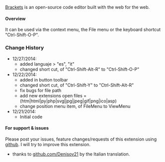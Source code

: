[Brackets](https://github.com/adobe/brackets) is an open-source code editor built with the web for the web.

#### Overview
It can be used via the context menu, the File menu or the keyboard shortcut "Ctrl-Shift-O-P".

### Change History
* 12/27/2014:
   * added languaje > "es", "it"
   * changed short cut, of "Ctrl-Shift-Alt-R" to "Ctrl-Shift-O-P"
* 12/22/2014:
   * added in button toolbar
   * changed short cut, of "Ctrl-Shift-Y" to "Ctrl-Shift-Alt-R"
   * fix bugs for file path
   * add new extensions open files = (htm|html|py|php|svg|jpg|jpeg|gif|png|ico|asp)
   * change position menu item, of FileMenu to ViewMenu
* 12/21/2014:
   * Initial code

#### For support & issues
Please post your issues, feature changes/requests of this extension using [github](https://github.com/DH3ALEJANDRO/brackets-open-in-browser/issues). I will try to improve this extension.

* thanks to [github.com/Denisov21](https://github.com/Denisov21) by the Italian translation.
